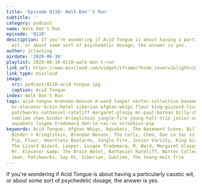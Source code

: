 ```yaml
---
title: 'Episode 0110: Walk Don''t Run'
subtitle: ''
category: podcast
name: Walk Don't Run
episode: '0110'
description: If you’re wondering if Acid Tongue is about having a particularly caustic
  wit, or about some sort of psychedelic dosage, the answer is yes.
author: jclacking
airdate: '2020-06-30'
playlist: 2020-06-30-0110-walk-don-t-run
link_url: https://www.mixcloud.com/widget/iframe/?hide_cover=1&light=1&hide_artwork=1&feed=%2Fthe-lacking-org%2F2mgstf-110-walk-dont-run%2F
link_type: mixcloud
image:
  src: podcast/0110-acid-tongue.jpg
  caption: Acid Tongue
index: Walk Don't Run
tags: acid-tongue brendan-benson m-ward looper nortec-collective basement-scene cells
  mr-elevator-brain-hotel siberian afghan-whigs flour king-gizzard-lizard-wizard olivia-jean
  patchworks nathaniel-rateliff margaret-glaspy mc-paul-barman billy-childish heartless-bastards
  sublime cheo binder-krieglstein jungle-fire young-holt-trio junior-varsity say-hi
  aquabats luigee-trademarq dan-le-sac-vs-scroobius-pip
keywords: Acid Tongue, Afghan Whigs, Aquabats, The Basement Scene, Billy Childish,
  Binder + Krieglstein, Brendan Benson, The Cells, Cheo, Dan Le Sac vs. Scroobius
  Pip, Flour, Heartless Bastards, Jungle Fire, Junior Varsity, King Gizzard &amp;
  The Lizard Wizard, Looper, Luigee Trademarq, M. Ward, Margaret Glaspy, MC Paul Barman,
  Mr. Elevator &amp; The Brain Hotel, Nathaniel Rateliff, Nortec Collective, Olivia
  Jean, Patchworks, Say Hi, Siberian, Sublime, The Young-Holt Trio
---
```

If you’re wondering if Acid Tongue is about having a particularly caustic wit, or about some sort of psychedelic dosage, the answer is yes.
